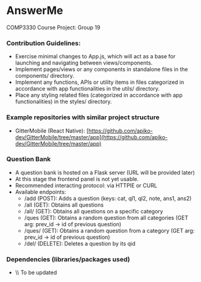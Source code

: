 # AnswerMe

COMP3330 Course Project: Group 19


### Contribution Guidelines:

- Exercise minimal changes to App.js, which will act as a base for launching and navigating between views/components.
- Implement pages/views or any components in standalone files in the components/ directory.
- Implement any functions, APIs or utility items in files categorized in accordance with app functionalities in the utils/ directory.
- Place any styling related files (categorized in accordance with app functionalities) in the styles/ directory.

### Example repositories with similar project structure

- GitterMobile (React Native):
[https://github.com/apiko-dev/GitterMobile/tree/master/app](https://github.com/apiko-dev/GitterMobile/tree/master/app)


### Question Bank
- A question bank is hosted on a Flask server (URL will be provided later)
- At this stage the frontend panel is not yet usable.
- Recommended interacting protocol: via HTTPIE or CURL
- Available endpoints:
  - /add  (POST): Adds a question (keys: cat, ql1, ql2, note, ans1, ans2)
  - /all  (GET): Obtains all questions
  - /all/<cat>  (GET): Obtains all questions on a specific category
  - /ques  (GET): Obtains a random question from all categories (GET arg: prev_id -> id of previous question)
  - /ques/<cat>  (GET): Obtains a random question from a category (GET arg: prev_id -> id of previous question)
  - /del/<qid>  (DELETE): Deletes a question by its qid


### Dependencies (libraries/packages used)

- \\\ To be updated
